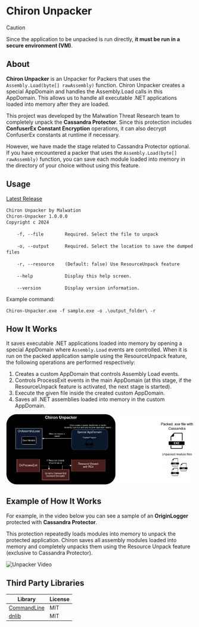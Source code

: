 # Chiron Unpacker

> [!CAUTION]
> Since the application to be unpacked is run directly, **it must be run in a secure environment (VM)**.


## About

**Chiron Unpacker** is an Unpacker for Packers that uses the `Assembly.Load(byte[] rawAssembly)` function. Chiron Unpacker creates a special AppDomain and handles the Assembly.Load calls in this AppDomain. This allows us to handle all executable .NET applications loaded into memory after they are loaded.

This project was developed by the Malwation Threat Research team to completely unpack the **Cassandra Protector**. Since this protection includes **ConfuserEx Constant Encryption** operations, it can also decrypt ConfuserEx constants at runtime if necessary.

However, we have made the stage related to Cassandra Protector optional. If you have encountered a packer that uses the `Assembly.Load(byte[] rawAssembly)` function, you can save each module loaded into memory in the directory of your choice without using this feature.

## Usage

[Latest Release]()

```
Chiron Unpacker by Malwation
Chiron-Unpacker 1.0.0.0
Copyright c 2024

    -f, --file        Required. Select the file to unpack

    -o, --output      Required. Select the location to save the dumped files

    -r, --resource    (Default: false) Use ResourceUnpack feature

    --help            Display this help screen.

    --version         Display version information.
```

Example command:

```
Chiron-Unpacker.exe -f sample.exe -o .\output_folder\ -r
```

## How It Works

It saves executable .NET applications loaded into memory by opening a special AppDomain where `Assembly.Load` events are controlled. When it is run on the packed application sample using the ResourceUnpack feature, the following operations are performed respectively:

1. Creates a custom AppDomain that controls Assembly Load events.
2. Controls ProcessExit events in the main AppDomain (at this stage, if the ResourceUnpack feature is activated, the next stage is started).
3. Execute the given file inside the created custom AppDomain.
4. Saves all .NET assemblies loaded into memory in the custom AppDomain.

![Unpacker Scheme](images/unpacker.png)

## Example of How It Works

For example, in the video below you can see a sample of an **OriginLogger** protected with **Cassandra Protector**.

This protection repeatedly loads modules into memory to unpack the protected application. Chiron saves all assembly modules loaded into memory and completely unpacks them using the Resource Unpack feature (exclusive to Cassandra Protector).

![Unpacker Video](images/ChironUnpacker.gif)


## Third Party Libraries

| Library                                                         | License |
| --------------------------------------------------------------- | ------- |
| [CommandLine](https://github.com/commandlineparser/commandline) | MIT     |
| [dnlib](https://github.com/0xd4d/dnlib)                         | MIT     |


